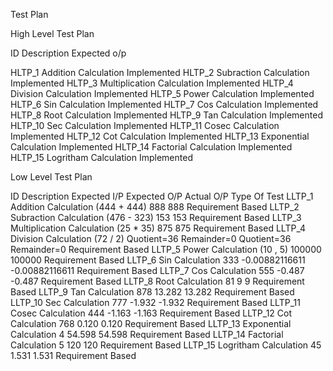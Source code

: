 Test Plan

High Level Test Plan

ID	Description	Expected o/p

HLTP_1	Addition Calculation     	Implemented
HLTP_2	Subraction Calculation	Implemented
HLTP_3	Multiplication Calculation	Implemented
HLTP_4	Division Calculation	Implemented
HLTP_5	Power Calculation	Implemented
HLTP_6	Sin Calculation	Implemented
HLTP_7	Cos Calculation	Implemented
HLTP_8	Root Calculation	Implemented
HLTP_9	Tan Calculation	Implemented
HLTP_10	Sec Calculation	Implemented
HLTP_11	Cosec Calculation	Implemented
HLTP_12	Cot Calculation	Implemented
HLTP_13	Exponential Calculation	Implemented
HLTP_14	Factorial Calculation	Implemented
HLTP_15	Logritham Calculation	Implemented

Low Level Test Plan


ID	Description	Expected I/P	Expected O/P	Actual O/P	Type Of Test
LLTP_1	Addition Calculation	(444 + 444)	888	888	Requirement Based
LLTP_2	Subraction Calculation	(476 - 323)	153	153	Requirement Based
LLTP_3	Multiplication Calculation	(25 * 35)	875	875	Requirement Based
LLTP_4	Division Calculation	(72 / 2)	Quotient=36 Remainder=0	Quotient=36 Remainder=0	Requirement Based
LLTP_5	Power Calculation	(10 , 5)	100000	100000	Requirement Based
LLTP_6	Sin Calculation	333	-0.00882116611	-0.00882116611	Requirement Based
LLTP_7	Cos Calculation	555	-0.487	-0.487	Requirement Based
LLTP_8	Root Calculation	81	9	9	Requirement Based
LLTP_9	Tan Calculation	878	13.282	13.282	Requirement Based
LLTP_10	Sec Calculation	777	-1.932	-1.932	Requirement Based
LLTP_11	Cosec Calculation	444	-1.163	-1.163	Requirement Based
LLTP_12	Cot Calculation	768	0.120	0.120	Requirement Based
LLTP_13	Exponential Calculation	4	54.598	54.598	Requirement Based
LLTP_14	Factorial Calculation	5	120	120	Requirement Based
LLTP_15	Logritham Calculation	45	1.531	1.531	Requirement Based
